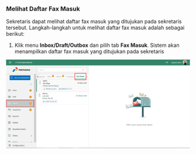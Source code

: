 ### Melihat Daftar Fax Masuk

Sekretaris dapat melihat daftar fax masuk yang ditujukan pada sekretaris tersebut. Langkah-langkah untuk melihat daftar fax 
masuk adalah sebagai berikut:

1. Klik menu **Inbox/Draft/Outbox** dan pilih tab **Fax Masuk**. Sistem akan menampilkan daftar fax masuk yang ditujukan pada 
sekretaris

 ![Gambar](_screenshoot_fax_masuk/FM01.png/?sanitize=true)